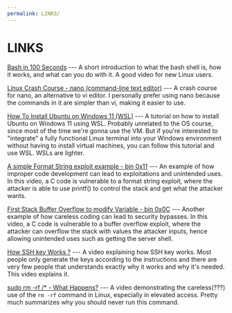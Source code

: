 ```yaml
---
permalink: LINKS/
---
```


# LINKS

[Bash in 100 Seconds](https://www.youtube.com/watch?v=I4EWvMFj37g) ---
A short introduction to what the bash shell is, how it works, and what can you do with it. A good video for new Linux users.

[Linux Crash Course - nano (command-line text editor)](https://www.youtube.com/watch?v=DLeATFgGM-A) ---
A crash course for nano, an alternative to vi editor. I personally prefer using nano because the commands in it are simpler than vi, making it easier to use.

[How To Install Ubuntu on Windows 11 (WSL)](https://www.youtube.com/watch?v=wjbbl0TTMeo) ---
A tutorial on how to install Ubuntu on Windows 11 using WSL. Probably unrelated to the OS course, since most of the time we're gonna use the VM. But if you're interested to "integrate" a fully functional Linux terminal into your Windows environment without having to install virtual machines, you can follow this tutorial and use WSL. WSLs are lighter.

[A simple Format String exploit example - bin 0x11](https://www.youtube.com/watch?v=0WvrSfcdq1I) ---
An example of how improper code development can lead to exploitations and unintended uses. In this video, a C code is vulnerable to a format string exploit, where the attacker is able to use printf() to control the stack and get what the attacker wants.

[First Stack Buffer Overflow to modify Variable - bin 0x0C](https://www.youtube.com/watch?v=T03idxny9jE) ---
Another example of how careless coding can lead to security bypasses. In this video, a C code is vulnerable to a buffer overflow exploit, where the attacker can overflow the stack with values the attacker inputs, hence allowing unintended uses such as getting the server shell.

[How SSH key Works ?](https://www.youtube.com/watch?v=y2SWzw9D4RA) ---
A video explaining how SSH key works. Most people only generate the keys according to the instructions and there are very few people that understands exactly why it works and why it's needed. This video explains it.

[sudo rm -rf /* - What Happens?](https://www.youtube.com/watch?v=sonKLFb_-d0) ---
A video demonstrating the careless(???) use of the `rm -rf` command in Linux, especially in elevated access. Pretty much summarizes why you should never run this command.
